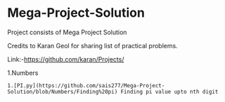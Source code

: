 # Mega-Project-Solution
Project consists of Mega Project Solution

Credits to Karan Geol for sharing list of practical problems.

Link:-https://github.com/karan/Projects/

1.Numbers

    1.[PI.py](https://github.com/sais277/Mega-Project-Solution/blob/Numbers/Finding%20pi) Finding pi value upto nth digit

